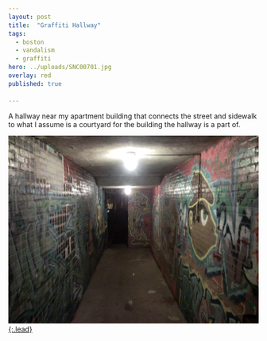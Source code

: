 ```yaml
---
layout: post
title:  "Graffiti Hallway"
tags:
  - boston
  - vandalism
  - graffiti
hero: ../uploads/SNC00701.jpg
overlay: red
published: true

---
```


A hallway near my apartment building that connects the street and sidewalk to what I assume is a courtyard for the building the hallway is a part of.

[![At least it's well lit.](../uploads/SNC00701.jpg){:.lead}](../uploads/SNC00701.jpg)